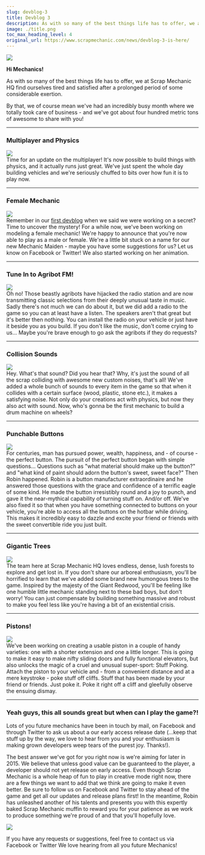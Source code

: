 ```yaml
---
slug: devblog-3
title: Devblog 3
description: As with so many of the best things life has to offer, we at Scrap Mechanic HQ find ourselves tired and satisfied after a prolonged period of some considerable exertion.
image: ./title.png
toc_max_heading_level: 4
original_url: https://www.scrapmechanic.com/news/devblog-3-is-here/
---
```


<head>
    <meta name="twitter:card" content="summary_large_image" />
</head>

![](./title.png)

**Hi Mechanics!**

As with so many of the best things life has to offer, we at Scrap Mechanic HQ
find ourselves tired and satisfied after a prolonged period of some considerable
exertion.

<!--truncate-->

By that, we of course mean we've had an incredibly busy month where we totally
took care of business - and we've got about four hundred metric tons of awesome
to share with you!

---

### Multiplayer and Physics

![](./scrapmechanic04032015_162738601.png) <br/> Time for an update on the
multiplayer! It's now possible to build things with physics, and it actually
runs just great. We've just spent the whole day building vehicles and we're
seriously chuffed to bits over how fun it is to play now.

---

### Female Mechanic

![](./female-mechanic.png) <br/> Remember in our
[first devblog](/news/devblog-1#secret) when we said we were working on a
secret? Time to uncover the mystery! For a while now, we've been working on
modeling a female mechanic! We're happy to announce that you're now able to play
as a male or female. We're a little bit stuck on a name for our new Mechanic
Maiden - maybe you have some suggestions for us? Let us know on Facebook or
Twitter! We also started working on her animation.

---

### Tune In to Agribot FM!

![](./radio.png) <br/> Oh no! Those beastly agribots have hijacked the radio
station and are now transmitting classic selections from their deeply unusual
taste in music. Sadly there's not much we can do about it, but we did add a
radio to the game so you can at least have a listen. The speakers aren't that
great but it's better then nothing. You can install the radio on your vehicle or
just have it beside you as you build. If you don't like the music, don't come
crying to us... Maybe you're brave enough to go ask the agribots if they do
requests?

---

### Collision Sounds

![](./collision.png) <br/> Hey. What's that sound? Did you hear that? Why, it's
just the sound of all the scrap colliding with awesome new custom noises, that's
all! We've added a whole bunch of sounds to every item in the game so that when
it collides with a certain surface (wood, plastic, stone etc.), it makes a
satisfying noise. Not only do your creations act with physics, but now they also
act with sound. Now, who's gonna be the first mechanic to build a drum machine
on wheels?

---

### Punchable Buttons

![](./buttons-final.png) <br/> For centuries, man has pursued power, wealth,
happiness, and - of course - the perfect button. The pursuit of the perfect
button began with simple questions... Questions such as "what material should
make up the button?" and "what kind of paint should adorn the button's sweet,
sweet face?" Then Robin happened. Robin is a button manufacturer extraordinaire
and he answered those questions with the grace and confidence of a terrific
eagle of some kind. He made the button irresistibly round and a joy to punch,
and gave it the near-mythical capability of turning stuff on. And/or off. We've
also fixed it so that when you have something connected to buttons on your
vehicle, you're able to access all the buttons on the hotbar while driving. This
makes it incredibly easy to dazzle and excite your friend or friends with the
sweet convertible ride you just built.

---

### Gigantic Trees

![](./scrapmechanic03252015_143550552.png) <br/> The team here at Scrap Mechanic
HQ loves endless, dense, lush forests to explore and get lost in. If you don't
share our arboreal enthusiasm, you'll be horrified to learn that we've added
some brand new humongous trees to the game. Inspired by the majesty of the Giant
Redwood, you'll be feeling like one humble little mechanic standing next to
these bad boys, but don't worry! You can just compensate by building something
massive and robust to make you feel less like you're having a bit of an
existential crisis.

---

### Pistons!

![](./k-wn4am-w-awg_-vdxjc-zkizl1dh0qjlgrwca1lrkc.png) <br/> We've been working
on creating a usable piston in a couple of handy varieties: one with a shorter
extension and one a little longer. This is going to make it easy to make nifty
sliding doors and fully functional elevators, but also unlocks the magic of a
cruel and unusual super-sport: Stuff Poking. Attach the piston to your vehicle
and - from a convenient distance and at a mere keystroke - poke stuff off
cliffs. Stuff that has been made by your friend or friends. Just poke it. Poke
it right off a cliff and gleefully observe the ensuing dismay.

---

### Yeah guys, this all sounds great but when can I play the game?!

Lots of you future mechanics have been in touch by mail, on Facebook and through
Twitter to ask us about a our early access release date (...keep that stuff up
by the way, we love to hear from you and your enthusiasm is making grown
developers weep tears of the purest joy. Thanks!).

The best answer we've got for you right now is we're aiming for later in 2015.
We believe that unless good value can be guaranteed to the player, a developer
should not yet release on early access. Even though Scrap Mechanic is a whole
heap of fun to play in creative mode right now, there are a few things we want
to add that we think are going to make it even better. Be sure to follow us on
Facebook and Twitter to stay ahead of the game and get all our updates and
release plans first! In the meantime, Robin has unleashed another of his talents
and presents you with this expertly baked Scrap Mechanic muffin to reward you
for your patience as we work to produce something we're proud of and that you'll
hopefully love.

![](./muffin-final.png)

If you have any requests or suggestions, feel free to contact us via Facebook or
Twitter We love hearing from all you future Mechanics!

